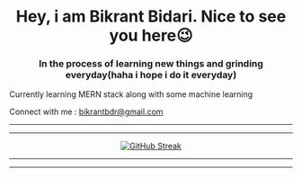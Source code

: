 <h1 align="center">Hey, i am Bikrant Bidari. Nice to see you here😉</h1>
<h3 align="center">In the process of learning new things and grinding everyday(haha i hope i do it everyday)</h3>

Currently learning MERN stack along with some machine learning

Connect with me : bikrantbdr@gmail.com

----------------------
<hr>
<div align="center">
  
[![GitHub Streak](https://streak-stats.demolab.com?user=bikrantbdr&theme=radical&hide_border=true)](https://git.io/streak-stats)

</div>
<hr>
<hr>


